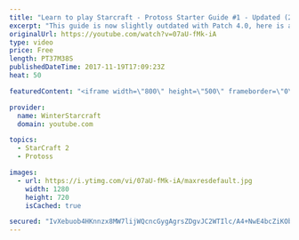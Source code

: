 ```yaml
---
title: "Learn to play Starcraft - Protoss Starter Guide #1 - Updated (2017)"
excerpt: "This guide is now slightly outdated with Patch 4.0, here is a completely up to date guide! https://www.youtube.com/watch?v=x3ZkSX0tJg4 We go over the basics of understanding Protoss, the SPACE WARRIOR RACE ;)  This guide is meant for those who have a basic understanding of Starcraft but don't really"
originalUrl: https://youtube.com/watch?v=07aU-fMk-iA
type: video
price: Free
length: PT37M38S
publishedDateTime: 2017-11-19T17:09:23Z
heat: 50

featuredContent: "<iframe width=\"800\" height=\"500\" frameborder=\"0\" src=\"https://www.youtube.com/embed/07aU-fMk-iA\" allow=\"accelerometer; autoplay; encrypted-media; gyroscope; picture-in-picture\" allowfullscreen></iframe>"

provider:
  name: WinterStarcraft
  domain: youtube.com

topics:
  - StarCraft 2
  - Protoss

images:
  - url: https://i.ytimg.com/vi/07aU-fMk-iA/maxresdefault.jpg
    width: 1280
    height: 720
    isCached: true

secured: "IvXebuob4HKnnzx8MW7lijWQcncGygAgrsZDgvJC2WTIlc/A4+NwE4bcZiKObuD4iyJ16hBkygkPN46gnj/gKrN2dT9IyL3+xH022PRaUwFdpTJ9yvmA9H5ds9HVj4mdREKZ8ED7Q1Elu7XE31YMMB631HpjDAmAIablCSGWRwKKaj62bugq4zuV9Dpn3F9yphmIIZRWmRVERM4VuBQ++1oGgKFEvMTNELK+bVMX6s406OJiLPsUdCcvFlzFoh6ak0hoGL8zPsnAn5/3hZ0ZZdUIP5FyaM8hrob2t3LOZx8bDIp1SQvwWzliF4VJfUowP075mNEPybIBNPu3Bkp/TIn4RB+ER8ZCIG/NiHXHgb9pnypb2pU2sOwTu+K4pv2IvsP0b181VQ+sNXhj/vXYf0d49Js3yDw1lhCdtAFIr9mQbN/36uc7vce2nf2s+TRV;Y5qSMJhw5DLJ8McfX+vP8Q=="
---
```


